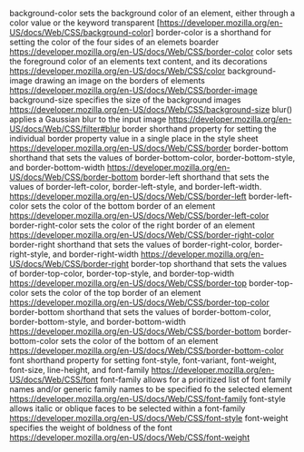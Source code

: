 background-color
  sets the background color of an element, either through a color value or the keyword transparent  [https://developer.mozilla.org/en-US/docs/Web/CSS/background-color]
border-color
  is a shorthand for setting the color of the four sides of an elemets boarder
    https://developer.mozilla.org/en-US/docs/Web/CSS/border-color
color
  sets the foreground color of an elements text content, and its decorations
    https://developer.mozilla.org/en-US/docs/Web/CSS/color
background-image
  drawing an image on the borders of elements
    https://developer.mozilla.org/en-US/docs/Web/CSS/border-image
background-size
  specifies the size of the background images
    https://developer.mozilla.org/en-US/docs/Web/CSS/background-size
blur()
  applies a Gaussian blur to the input image
    https://developer.mozilla.org/en-US/docs/Web/CSS/filter#blur
border
  shorthand property for setting the individual border property value in a single place in the style sheet
    https://developer.mozilla.org/en-US/docs/Web/CSS/border
border-bottom
  shorthand that sets the values of border-bottom-color, border-bottom-style, and border-bottom-width
    https://developer.mozilla.org/en-US/docs/Web/CSS/border-bottom
border-left
  shorthand that sets the values of border-left-color, border-left-style, and border-left-width.
    https://developer.mozilla.org/en-US/docs/Web/CSS/border-left
border-left-color
  sets the color of the bottom border of an element
  https://developer.mozilla.org/en-US/docs/Web/CSS/border-left-color
border-right-color
  sets the color of the right border of an element  https://developer.mozilla.org/en-US/docs/Web/CSS/border-right-color
border-right
  shorthand that sets the values of border-right-color, border-right-style, and border-right-width
    https://developer.mozilla.org/en-US/docs/Web/CSS/border-right
border-top
  shorthand that sets the values of border-top-color, border-top-style, and border-top-width
    https://developer.mozilla.org/en-US/docs/Web/CSS/border-top
border-top-color
  sets the color of the top border of an element
  https://developer.mozilla.org/en-US/docs/Web/CSS/border-top-color
border-bottom
  shorthand that sets the values of border-bottom-color, border-bottom-style, and border-bottom-width
  https://developer.mozilla.org/en-US/docs/Web/CSS/border-bottom
border-bottom-color
  sets the color of the bottom of an element  https://developer.mozilla.org/en-US/docs/Web/CSS/border-bottom-color
font
  shorthand property for setting font-style, font-variant, font-weight, font-size, line-height, and font-family
    https://developer.mozilla.org/en-US/docs/Web/CSS/font
font-family
  allows for a prioritized list of font family names and/or generic family names to be specified fo the selected element
    https://developer.mozilla.org/en-US/docs/Web/CSS/font-family
font-style
  allows italic or oblique faces to be selected within a font-family
    https://developer.mozilla.org/en-US/docs/Web/CSS/font-style
font-weight
  specifies the weight of boldness of the font
    https://developer.mozilla.org/en-US/docs/Web/CSS/font-weight
